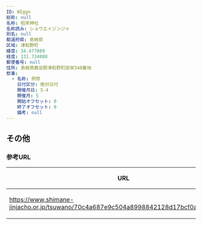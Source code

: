 ```yaml
---
ID: WIggn
総称: null
名称: 昭栄神社
名称読み: ショウエイジンジャ
別名: null
都道府県: 島根県
区域: 津和野町
緯度: 34.477089
経度: 131.724808
郵便番号: null
住所: 島根県鹿足郡津和野町部栄348番地
祭事:
  - 名称: 例祭
    日付区分: 絶対日付
    開催月日: 5-4
    開催月: 5
    開始オフセット: 0
    終了オフセット: 0
    備考: null
---
```


## その他

### 参考URL

| URL                                                                                      | 説明   |
| ---------------------------------------------------------------------------------------- | ------ |
| https://www.shimane-jinjacho.or.jp/tsuwano/70c4a687e9c504a8998842128d17bcf0a670c169.html | 神社庁 |
